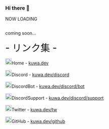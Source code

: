 ### Hi there 👋

<!--
**kuwacom/kuwacom** is a ✨ _special_ ✨ repository because its `README.md` (this file) appears on your GitHub profile.

Here are some ideas to get you started:

- 🔭 I’m currently working on ...
- 🌱 I’m currently learning ...
- 👯 I’m looking to collaborate on ...
- 🤔 I’m looking for help with ...
- 💬 Ask me about ...
- 📫 How to reach me: ...
- 😄 Pronouns: ...
- ⚡ Fun fact: ...
-->

<link rel="stylesheet" href="https://cdn.kuwa.dev/style/glitch.css">
</head>
<body>
<div class="visual_effects">
</div>
<div class="box">
<div class="boxs">
<div class="main">
<p class="glitch" data-text="NOW LOADING"><span class="noise2">NO</span><span class="blur1">W</span> L<span class="blur2">O<span class="noise1">A</span>D<span class="noise1">I</span></span><span class="noise3">NG</span>
</p>
</div>
</div>
<div class="boxs">
<div class="error">
<div style="display: inline-block;">
<p class="glitch" data-text="coming soon...">coming soon...
</p>
</div>
</div>
</div>
<div class="boxs">
<div class="linklist">
<div style="display: inline-block;">
<h style="font-weight: 500; font-size: 30px;">- リンク集 -</h>
<p><span class="emoji"><img src="https://cdn.kuwa.dev/image/icon.png" width="20px" height="20px" alt="home"></span>Home - <span class="glitch"><span class="noise3"><a href="https://kuwa.dev">kuwa.dev</a></span></span></p>
<p><span class="emoji"><img src="https://cdn.kuwa.dev/image/discord.png" width="20px" height="20px" alt="discord"></span>Discord - <span class="glitch"><span class="noise3"><a href="https://kuwa.dev/discord">kuwa.dev/discord</a></span></span></p>
<p><span class="emoji"><img src="https://cdn.kuwa.dev/image/kuwa-music.png" width="20px" height="20px" alt="bot"></span>DiscordBot - <span class="glitch"><span class="noise1"><a href="https://kuwa.dev/discord/bot">kuwa.dev/discord/bot</a></span></span></p>
<p><span class="emoji"><img src="https://cdn.kuwa.dev/image/discord-support.png" width="20px" height="20px" alt="support"></span>DiscordSupport - <span class="glitch"><span class="noise2"><a href="https://kuwa.dev/discord/support">kuwa.dev/discord/support</a></span></span></p>
<p><span class="emoji"><img src="https://cdn.kuwa.dev/image/twitter.png" width="20px" height="20px" alt="discord"></span>Twitter - <span class="glitch"><span class="noise1"><a href="https://kuwa.dev/tw">kuwa.dev/tw</a></span></span></p>
<p><span class="emoji"><img src="https://cdn.kuwa.dev/image/github-120.png" width="20px" height="20px" alt="github"></span>GitHub - <span class="glitch"><span class="noise2"><a href="https://kuwa.dev/github">kuwa.dev/github</a></span></span></p>
</div>
</div>
</div>
</div>
</div>
